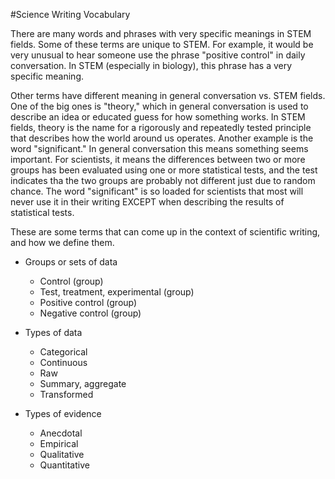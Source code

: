 #Science Writing Vocabulary

There are many words and phrases with very specific meanings in STEM fields. Some of these terms are unique to STEM. For example, it would be very unusual to hear someone use the phrase "positive control" in daily conversation. In STEM (especially in biology), this phrase has a very specific meaning.

Other terms have different meaning in general conversation vs. STEM fields. One of the big ones is "theory," which in general conversation is used to describe an idea or educated guess for how something works. In STEM fields, theory is the name for a rigorously and repeatedly tested principle that describes how the world around us operates. Another example is the word "significant." In general conversation this means something seems important. For scientists, it means the differences between two or more groups has been evaluated using one or more statistical tests, and the test indicates tha the two groups are probably not different just due to random chance. The word "significant" is so loaded for scientists that most will never use it in their writing EXCEPT when describing the results of statistical tests. 

These are some terms that can come up in the context of scientific writing, and how we define them.

* Groups or sets of data
    + Control (group)
    + Test, treatment, experimental (group)
    + Positive control (group)
    + Negative control (group)

* Types of data
    + Categorical
    + Continuous
    + Raw 
    + Summary, aggregate
    + Transformed

* Types of evidence
    + Anecdotal
    + Empirical
    + Qualitative
    + Quantitative

